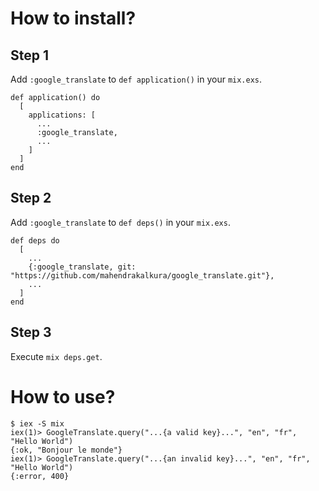 How to install?
===============

Step 1
------

Add `:google_translate` to `def application()` in your `mix.exs`.

```
def application() do
  [
    applications: [
      ...
      :google_translate,
      ...
    ]
  ]
end
```

Step 2
------

Add `:google_translate` to `def deps()` in your `mix.exs`.

```
def deps do
  [
    ...
    {:google_translate, git: "https://github.com/mahendrakalkura/google_translate.git"},
    ...
  ]
end
```

Step 3
------

Execute `mix deps.get`.

How to use?
===========

```
$ iex -S mix
iex(1)> GoogleTranslate.query("...{a valid key}...", "en", "fr", "Hello World")
{:ok, "Bonjour le monde"}
iex(1)> GoogleTranslate.query("...{an invalid key}...", "en", "fr", "Hello World")
{:error, 400}
```
